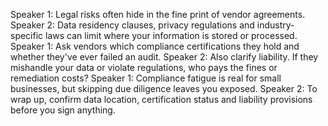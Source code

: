 Speaker 1: Legal risks often hide in the fine print of vendor agreements.
Speaker 2: Data residency clauses, privacy regulations and industry-specific laws can limit where your information is stored or processed.
Speaker 1: Ask vendors which compliance certifications they hold and whether they've ever failed an audit.
Speaker 2: Also clarify liability. If they mishandle your data or violate regulations, who pays the fines or remediation costs?
Speaker 1: Compliance fatigue is real for small businesses, but skipping due diligence leaves you exposed.
Speaker 2: To wrap up, confirm data location, certification status and liability provisions before you sign anything.

